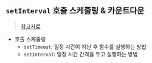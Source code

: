 ## `setInterval` 호출 스케줄링 & 카운트다운
> [참고자료](https://ko.javascript.info/settimeout-setinterval)
- 호출 스케줄링
  - `setTimeout`: 일정 시간이 지난 후 함수를 실행하는 방법
  - `setInterval`: 일정 시간 간격을 두고 실행하는 방법


